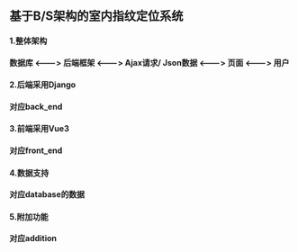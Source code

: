 ## 基于B/S架构的室内指纹定位系统

#### 1.整体架构

**数据库 <---> 后端框架 <---> Ajax请求/ Json数据 <---> 页面 <---> 用户**

#### 2.后端采用Django

**对应back_end**

#### 3.前端采用Vue3

**对应front_end**

#### 4.数据支持

**对应database的数据**

#### 5.附加功能

**对应addition**
